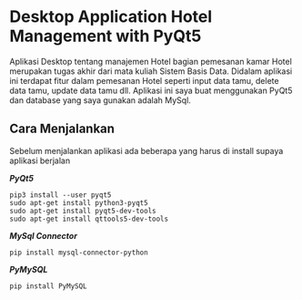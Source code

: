 # Desktop Application Hotel Management with PyQt5
Aplikasi Desktop tentang manajemen Hotel bagian pemesanan kamar Hotel merupakan tugas akhir dari mata kuliah Sistem Basis Data. Didalam aplikasi ini terdapat fitur dalam pemesanan Hotel seperti input data tamu, delete data tamu, update data tamu dll. Aplikasi ini saya buat menggunakan PyQt5 dan database yang saya gunakan adalah MySql.

## Cara Menjalankan
Sebelum menjalankan aplikasi ada beberapa yang harus di install supaya aplikasi berjalan

***PyQt5***
```
pip3 install --user pyqt5  
sudo apt-get install python3-pyqt5  
sudo apt-get install pyqt5-dev-tools
sudo apt-get install qttools5-dev-tools
```

***MySql Connector***
```
pip install mysql-connector-python
```

***PyMySQL***
```
pip install PyMySQL
```
